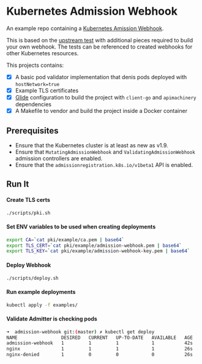 # Kubernetes Admission Webhook

An example repo containing a [Kubernetes Amission Webhook](https://kubernetes.io/docs/admin/extensible-admission-controllers/#admission-webhooks).

This is based on the [upstream test](https://github.com/kubernetes/kubernetes/tree/release-1.10/test/images/webhook) with additional pieces required to build your own webhook. The tests can be referenced to created webhooks for other Kubernetes resources.

This projects contains:

- [x] A basic pod validator implementation that denis pods deployed with `hostNetwork=true`
- [x] Example TLS certificates
- [x] [Glide](https://github.com/Masterminds/glide) configuration to build the project with `client-go` and `apimachinery` dependencies
- [x] A Makefile to vendor and build the project inside a Docker container

## Prerequisites

- Ensure that the Kubernetes cluster is at least as new as v1.9.
- Ensure that `MutatingAdmissionWebhook` and `ValidatingAdmissionWebhook` admission controllers are enabled.
- Ensure that the `admissionregistration.k8s.io/v1beta1` API is enabled.



## Run It

#### Create TLS certs

``` sh
./scripts/pki.sh
```

#### Set ENV variables to be used when creating deployments

``` sh
export CA=`cat pki/example/ca.pem | base64`
export TLS_CERT=`cat pki/example/admission-webhook.pem | base64`
export TLS_KEY=`cat pki/example/admission-webhook-key.pem | base64`
```

#### Deploy Webhook

``` sh
./scripts/deploy.sh
```

#### Run example deployments

``` sh
kubectl apply -f examples/
```

#### Validate Admitter is checking pods

``` sh
➜  admission-webhook git:(master) ✗ kubectl get deploy
NAME                DESIRED   CURRENT   UP-TO-DATE   AVAILABLE   AGE
admission-webhook   1         1         1            1           42s
nginx               1         1         1            1           26s
nginx-denied        1         0         0            0           26s
```